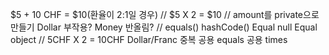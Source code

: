 $5 + 10 CHF = $10(환율이 2:1일 경우)
// $5 X 2 = $10
// amount를 private으로 만들기
Dollar 부작용?
Money 반올림?
// equals()
hashCode()
Equal null
Equal object
// 5CHF X 2 = 10CHF
Dollar/Franc 중복
공용 equals
공용 times

